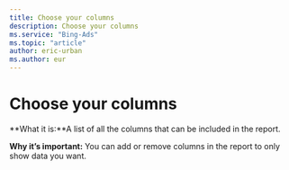 ```yaml
---
title: Choose your columns
description: Choose your columns
ms.service: "Bing-Ads"
ms.topic: "article"
author: eric-urban
ms.author: eur
---
```


# Choose your columns

**What it is:**A list of all the columns that can be included in the report.

**Why it’s important:**    You can add or remove columns in the report to only show data you want.


